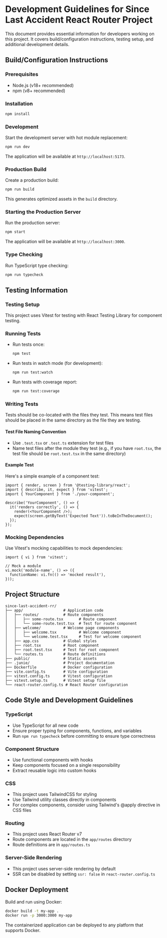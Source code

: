 # Development Guidelines for Since Last Accident React Router Project

This document provides essential information for developers working on this project. It covers build/configuration instructions, testing setup, and additional development details.

## Build/Configuration Instructions

### Prerequisites
- Node.js (v18+ recommended)
- npm (v8+ recommended)

### Installation
```bash
npm install
```

### Development
Start the development server with hot module replacement:
```bash
npm run dev
```
The application will be available at `http://localhost:5173`.

### Production Build
Create a production build:
```bash
npm run build
```
This generates optimized assets in the `build` directory.

### Starting the Production Server
Run the production server:
```bash
npm start
```
The application will be available at `http://localhost:3000`.

### Type Checking
Run TypeScript type checking:
```bash
npm run typecheck
```

## Testing Information

### Testing Setup
This project uses Vitest for testing with React Testing Library for component testing.

### Running Tests
- Run tests once:
  ```bash
  npm test
  ```
- Run tests in watch mode (for development):
  ```bash
  npm run test:watch
  ```
- Run tests with coverage report:
  ```bash
  npm run test:coverage
  ```

### Writing Tests
Tests should be co-located with the files they test. This means test files should be placed in the same directory as the file they are testing.

#### Test File Naming Convention
- Use `.test.tsx` or `.test.ts` extension for test files
- Name test files after the module they test (e.g., if you have `root.tsx`, the test file should be `root.test.tsx` in the same directory)

#### Example Test
Here's a simple example of a component test:

```tsx
import { render, screen } from '@testing-library/react';
import { describe, it, expect } from 'vitest';
import { YourComponent } from './your-component';

describe('YourComponent', () => {
  it('renders correctly', () => {
    render(<YourComponent />);
    expect(screen.getByText('Expected Text')).toBeInTheDocument();
  });
});
```

### Mocking Dependencies
Use Vitest's mocking capabilities to mock dependencies:

```tsx
import { vi } from 'vitest';

// Mock a module
vi.mock('module-name', () => ({
  functionName: vi.fn(() => 'mocked result'),
}));
```

## Project Structure

```
since-last-accident-rr/
├── app/                  # Application code
│   ├── routes/           # Route components
│   │   ├── some-route.tsx       # Route component
│   │   └── some-route.test.tsx  # Test for route component
│   ├── welcome/          # Welcome page components
│   │   ├── welcome.tsx          # Welcome component
│   │   └── welcome.test.tsx     # Test for welcome component
│   ├── app.css           # Global styles
│   ├── root.tsx          # Root component
│   ├── root.test.tsx     # Test for root component
│   └── routes.ts         # Route definitions
├── public/               # Static assets
├── .junie/               # Project documentation
├── Dockerfile            # Docker configuration
├── vite.config.ts        # Vite configuration
├── vitest.config.ts      # Vitest configuration
├── vitest.setup.ts       # Vitest setup file
└── react-router.config.ts # React Router configuration
```

## Code Style and Development Guidelines

### TypeScript
- Use TypeScript for all new code
- Ensure proper typing for components, functions, and variables
- Run `npm run typecheck` before committing to ensure type correctness

### Component Structure
- Use functional components with hooks
- Keep components focused on a single responsibility
- Extract reusable logic into custom hooks

### CSS
- This project uses TailwindCSS for styling
- Use Tailwind utility classes directly in components
- For complex components, consider using Tailwind's @apply directive in CSS files

### Routing
- This project uses React Router v7
- Route components are located in the `app/routes` directory
- Route definitions are in `app/routes.ts`

### Server-Side Rendering
- This project uses server-side rendering by default
- SSR can be disabled by setting `ssr: false` in `react-router.config.ts`

## Docker Deployment

Build and run using Docker:
```bash
docker build -t my-app .
docker run -p 3000:3000 my-app
```

The containerized application can be deployed to any platform that supports Docker.
